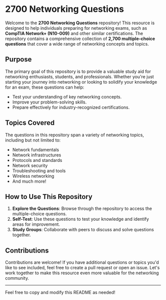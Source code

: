# 2700 Networking Questions

Welcome to the **2700 Networking Questions** repository! This resource is designed to help individuals preparing for networking exams, such as **CompTIA Network+ (N10-009)** and other similar certifications. The repository contains a comprehensive collection of **2,700 multiple-choice questions** that cover a wide range of networking concepts and topics.

## Purpose

The primary goal of this repository is to provide a valuable study aid for networking enthusiasts, students, and professionals. Whether you're just starting your journey into networking or looking to solidify your knowledge for an exam, these questions can help:

- Test your understanding of key networking concepts.
- Improve your problem-solving skills.
- Prepare effectively for industry-recognized certifications.

## Topics Covered

The questions in this repository span a variety of networking topics, including but not limited to:

- Network fundamentals
- Network infrastructures
- Protocols and standards
- Network security
- Troubleshooting and tools
- Wireless networking
- And much more!

## How to Use This Repository

1. **Explore the Questions**: Browse through the repository to access the multiple-choice questions.
2. **Self-Test**: Use these questions to test your knowledge and identify areas for improvement.
3. **Study Groups**: Collaborate with peers to discuss and solve questions together.

## Contributions

Contributions are welcome! If you have additional questions or topics you'd like to see included, feel free to create a pull request or open an issue. Let's work together to make this resource even more valuable for the networking community.

---

Feel free to copy and modify this README as needed!
